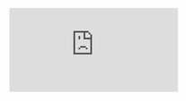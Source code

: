 <embed src="https://wakatime.com/share/@5a87c22c-cf57-40f8-8602-63405fc56865/e3c4ac23-e632-4bd1-92b2-6e157d92b1a3.svg"></embed>